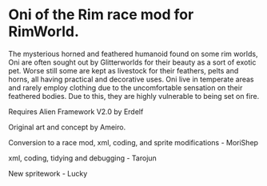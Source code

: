 # Oni of the Rim race mod for RimWorld.

The mysterious horned and feathered humanoid found on some rim worlds, Oni are often sought out by Glitterworlds for their beauty as a sort of exotic pet. Worse still some are kept as livestock for their feathers, pelts and horns, all having practical and decorative uses. Oni live in temperate areas and rarely employ clothing due to the uncomfortable sensation on their feathered bodies. Due to this, they are highly vulnerable to being set on fire.

Requires Alien Framework V2.0 by Erdelf

Original art and concept by Ameiro.

Conversion to a race mod, xml, coding, and sprite modifications - MoriShep

xml, coding, tidying and debugging - Tarojun

New spritework - Lucky
